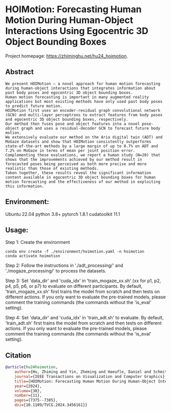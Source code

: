 # HOIMotion: Forecasting Human Motion During Human-Object Interactions Using Egocentric 3D Object Bounding Boxes
Project homepage: https://zhiminghu.net/hu24_hoimotion.


## Abstract
```
We present HOIMotion – a novel approach for human motion forecasting during human-object interactions that integrates information about past body poses and egocentric 3D object bounding boxes. 
Human motion forecasting is important in many augmented reality applications but most existing methods have only used past body poses to predict future motion. 
HOIMotion first uses an encoder-residual graph convolutional network (GCN) and multi-layer perceptrons to extract features from body poses and egocentric 3D object bounding boxes, respectively. 
Our method then fuses pose and object features into a novel pose-object graph and uses a residual-decoder GCN to forecast future body motion. 
We extensively evaluate our method on the Aria digital twin (ADT) and MoGaze datasets and show that HOIMotion consistently outperforms state-of-the-art methods by a large margin of up to 8.7% on ADT and 7.2% on MoGaze in terms of mean per joint position error. 
Complementing these evaluations, we report a human study (N=20) that shows that the improvements achieved by our method result in forecasted poses being perceived as both more precise and more realistic than those of existing methods. 
Taken together, these results reveal the significant information content available in egocentric 3D object bounding boxes for human motion forecasting and the effectiveness of our method in exploiting this information.
```


## Environment:
Ubuntu 22.04
python 3.8+
pytorch 1.8.1
cudatoolkit 11.1


## Usage:
Step 1: Create the environment
```
conda env create -f ./environment/hoimotion.yaml -n hoimotion
conda activate hoimotion
```


Step 2: Follow the instructions in './adt_processing/' and './mogaze_processing/' to process the datasets.


Step 3: Set 'data_dir' and 'cuda_idx' in 'train_mogaze_xx.sh' (xx for p1, p2, p4, p5, p6, or p7) to evaluate on different participants. By default, 'train_mogaze_xx.sh' first trains the model from scratch and then tests on different actions. If you only want to evaluate the pre-trained models, please comment the training commands (the commands without the 'is_eval' setting).


Step 4: Set 'data_dir' and 'cuda_idx' in 'train_adt.sh' to evaluate. By default, 'train_adt.sh' first trains the model from scratch and then tests on different actions. If you only want to evaluate the pre-trained models, please comment the training commands (the commands without the 'is_eval' setting).


## Citation

```bibtex
@article{hu24hoimotion,
	author={Hu, Zhiming and Yin, Zheming and Haeufle, Daniel and Schmitt, Syn and Bulling, Andreas},
	journal={IEEE Transactions on Visualization and Computer Graphics}, 
	title={HOIMotion: Forecasting Human Motion During Human-Object Interactions Using Egocentric 3D Object Bounding Boxes}, 
	year={2024},
	volume={30},
	number={11},
	pages={7375--7385},
	doi={10.1109/TVCG.2024.3456161}}
```

